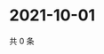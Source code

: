 # 2021-10-01

共 0 条

<!-- BEGIN WEIBO -->
<!-- 最后更新时间 Fri Oct 01 2021 05:09:29 GMT+0800 (China Standard Time) -->

<!-- END WEIBO -->
